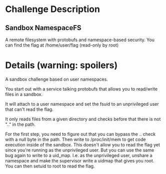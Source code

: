 # Challenge Description

## Sandbox NamespaceFS

A remote filesystem with protobufs and namespace-based security. You can find
the flag at /home/user/flag (read-only by root)

# Details (warning: spoilers)

A sandbox challenge based on user namespaces.

You start out with a service talking protobufs that allows you to read/write files in a sandbox.

It will attach to a user namespace and set the fsuid to an unprivileged user that can't read the flag.

It only reads files from a given directory and checks before that there is not ".." in the path.

For the first step, you need to figure out that you can bypass the .. check with a null byte in the path. Then write to /proc/init/mem to get code execution inside of the sandbox.
This doesn't allow you to read the flag yet since you're running as the unprivileged user.
But you can use the same bug again to write to a uid\_map.
I.e. as the unprivileged user, unshare a namespace and make the supervisor write
a uidmap that gives you root. You can then setuid to root to read the flag.
